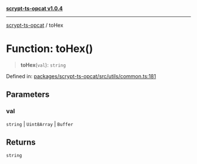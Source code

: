 [**scrypt-ts-opcat v1.0.4**](../README.md)

***

[scrypt-ts-opcat](../README.md) / toHex

# Function: toHex()

> **toHex**(`val`): `string`

Defined in: [packages/scrypt-ts-opcat/src/utils/common.ts:181](https://github.com/OPCAT-Labs/ts-tools/blob/528986f3e4ac436a160988491680cf191c0bf231/packages/scrypt-ts-opcat/src/utils/common.ts#L181)

## Parameters

### val

`string` | `Uint8Array` | `Buffer`

## Returns

`string`
